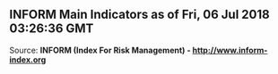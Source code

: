 ## INFORM Main Indicators as of Fri, 06 Jul 2018 03:26:36 GMT

Source: **INFORM (Index For Risk Management) - http://www.inform-index.org**